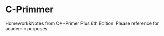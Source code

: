 C-Primmer
=========

Homework&amp;Notes from C++Primer Plus 6th Edition. Please reference for academic purposes.
